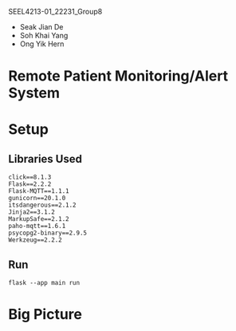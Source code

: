 SEEL4213-01_22231_Group8
- Seak Jian De
- Soh Khai Yang
- Ong Yik Hern

# Remote Patient Monitoring/Alert System

# Setup

## Libraries Used
```
click==8.1.3
Flask==2.2.2
Flask-MQTT==1.1.1
gunicorn==20.1.0
itsdangerous==2.1.2
Jinja2==3.1.2
MarkupSafe==2.1.2
paho-mqtt==1.6.1
psycopg2-binary==2.9.5
Werkzeug==2.2.2
```
## Run
```
flask --app main run
```

# Big Picture
